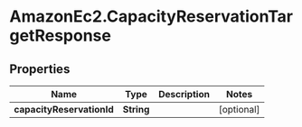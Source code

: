 # AmazonEc2.CapacityReservationTargetResponse

## Properties

Name | Type | Description | Notes
------------ | ------------- | ------------- | -------------
**capacityReservationId** | **String** |  | [optional] 



